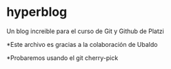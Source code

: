 # hyperblog
Un blog increible para el curso de Git y Github de Platzi

*Este archivo es gracias a la colaboración de Ubaldo

*Probaremos usando el git cherry-pick

